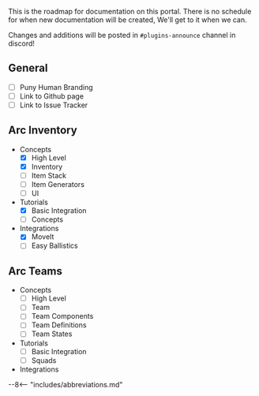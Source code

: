 This is the roadmap for documentation on this portal.  There is no schedule for when new documentation will be created, We'll get to it when we can.

Changes and additions will be posted in `#plugins-announce` channel in discord!

## General
* [ ] Puny Human Branding
* [ ] Link to Github page
* [ ] Link to Issue Tracker

## Arc Inventory

- Concepts
    * [x] High Level
    * [x] Inventory
    * [ ] Item Stack
    * [ ] Item Generators
    * [ ] UI
- Tutorials
    * [x] Basic Integration
    * [ ] Concepts
- Integrations
    * [x] MoveIt
    * [ ] Easy Ballistics

## Arc Teams

- Concepts
    - [ ] High Level
    - [ ] Team
    - [ ] Team Components
    - [ ] Team Definitions
    - [ ] Team States
- Tutorials
    - [ ] Basic Integration
    - [ ] Squads
- Integrations

--8<-- "includes/abbreviations.md"